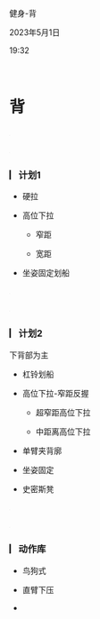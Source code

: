 健身-背

2023年5月1日

19:32

 

**背**
======

![](../../../../assets/003_健身-背_000.png)

![](../../../../assets/003_健身-背_000.png)

### **▏​计划1**

-   硬拉

-   高位下拉

    -   窄距

    -   宽距

-   坐姿固定划船

![](../../../../assets/003_健身-背_000.png)

![](../../../../assets/003_健身-背_000.png)

### **▏​计划2**

下背部为主

-   杠铃划船

-   高位下拉-窄距反握

    -   超窄距高位下拉

    -   中距离高位下拉

-   单臂夹背廓

-   坐姿固定

-   史密斯凳

![](../../../../assets/003_健身-背_000.png)

![](../../../../assets/003_健身-背_000.png)

### **▏​动作库**

-   鸟狗式

-   直臂下压

-    

 

 
